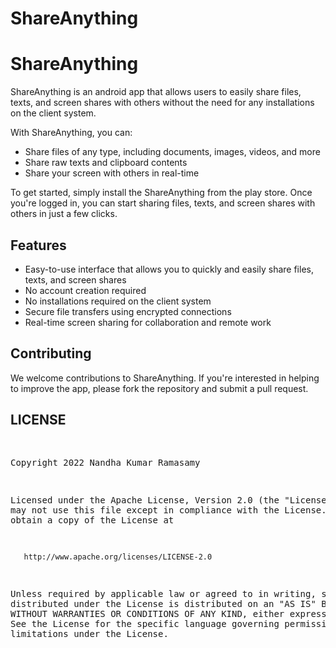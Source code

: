 # ShareAnything
<div class="request-:R2d6:-1 markdown prose dark:prose-invert break-words light"><h1>ShareAnything</h1><p>ShareAnything is an android app that allows users to easily share files, texts, and screen shares with others without the need for any installations on the client system.</p><p>With ShareAnything, you can:</p><ul><li>Share files of any type, including documents, images, videos, and more</li><li>Share raw texts and clipboard contents</li><li>Share your screen with others in real-time</li></ul><p>To get started, simply install the ShareAnything from the play store. Once you're logged in, you can start sharing files, texts, and screen shares with others in just a few clicks.</p><h2>Features</h2><ul><li>Easy-to-use interface that allows you to quickly and easily share files, texts, and screen shares</li><li>No account creation required</li><li>No installations required on the client system</li><li>Secure file transfers using encrypted connections</li><li>Real-time screen sharing for collaboration and remote work</li></ul><h2>Contributing</h2><p>We welcome contributions to ShareAnything. If you're interested in helping to improve the app, please fork the repository and submit a pull request.</p></div>
<h2>LICENSE</h2>
<pre>

   Copyright 2022 Nandha Kumar Ramasamy

   Licensed under the Apache License, Version 2.0 (the "License");
   you may not use this file except in compliance with the License.
   You may obtain a copy of the License at

       http://www.apache.org/licenses/LICENSE-2.0

   Unless required by applicable law or agreed to in writing, software
   distributed under the License is distributed on an "AS IS" BASIS,
   WITHOUT WARRANTIES OR CONDITIONS OF ANY KIND, either express or implied.
   See the License for the specific language governing permissions and
   limitations under the License.
</pre>
